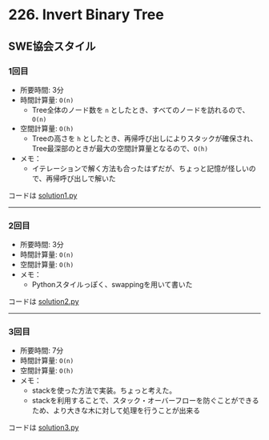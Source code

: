 # 226. Invert Binary Tree
## SWE協会スタイル

### 1回目

- 所要時間: 3分
- 時間計算量: `O(n)`
  - Tree全体のノード数を `n` としたとき、すべてのノードを訪れるので、`O(n)`
- 空間計算量: `O(h)`
  - Treeの高さを `h` としたとき、再帰呼び出しによりスタックが確保され、Tree最深部のときが最大の空間計算量となるので、`O(h)`
- メモ：
  - イテレーションで解く方法も合ったはずだが、ちょっと記憶が怪しいので、再帰呼び出しで解いた


コードは [solution1.py](./solution1.py)

-----------------------------------------------------------------------------

### 2回目

- 所要時間: 3分
- 時間計算量: `O(n)`
- 空間計算量: `O(h)`
- メモ：
  - Pythonスタイルっぽく、swappingを用いて書いた

コードは [solution2.py](./solution2.py)

-----------------------------------------------------------------------------

### 3回目

- 所要時間: 7分
- 時間計算量: `O(n)`
- 空間計算量: `O(h)`
- メモ：
  - stackを使った方法で実装。ちょっと考えた。
  - stackを利用することで、スタック・オーバーフローを防ぐことができるため、より大きな木に対して処理を行うことが出来る

コードは [solution3.py](./solution3.py)
